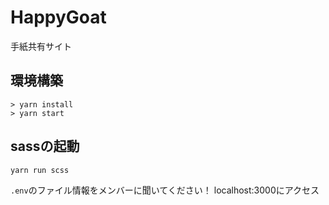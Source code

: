 # HappyGoat
手紙共有サイト


## 環境構築
```
> yarn install
> yarn start
```

## sassの起動
```
yarn run scss
```

`.env`のファイル情報をメンバーに聞いてください！
localhost:3000にアクセス
